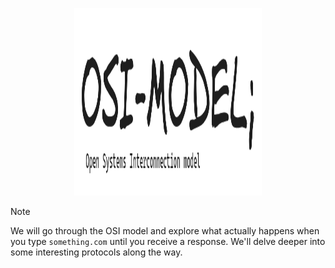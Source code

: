 <p align="center">
  <img src="assets/OSI-Logo.png"  width="300px" height="300px"><br>
</p>

> [!NOTE]
> We will go through the OSI model and explore what actually happens when you type ```something.com``` until you receive a response. 
> We'll delve deeper into some interesting protocols along the way.
